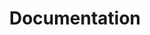 ---
title: Documentation
linktitle: Docs
meta_desc: Learn how to create, deploy, and manage infrastructure on any cloud using Pulumi's open source infrastructure as code SDK.
meta_image: /images/docs/meta-images/docs-meta.png
layout: home
aliases:
- /docs/reference/
notitle: true
docs_home: true
noleftnav: true
norightnav: true
nobreadcrumb: true
h1: Pulumi Docs
description: <p>Pulumi is an <a href="https://github.com/pulumi/pulumi" target="_blank">open source</a> platform for <a href="/docs/iac">automating</a>, <a href="/docs/esc">securing</a>, and <a href="/docs/pulumi-cloud">managing</a> cloud resources, configuration, and secrets, using your favorite <a href="/docs/iac/languages-sdks/">programming languages.</a></p>
link_buttons:
  primary:
    label: Get Started
    link: /docs/get-started/
sections:
- type: button-cards
  heading: Featured Products
  cards:
  - heading: Pulumi IaC
    description: "Infrastructure as code for engineers in Node.js, Python, Go, .NET, Java, and YAML"
    link: /docs/iac/
    primary_button_label: Get Started
    primary_button_link: /docs/iac/get-started/
    secondary_button_label: Install
    secondary_button_link: /docs/iac/download-install/
  - heading: Pulumi ESC
    description: "Environments, Secrets and Configuration Management"
    link: /docs/esc/
    primary_button_label: Get Started
    primary_button_link: /docs/esc/get-started/
    secondary_button_label: Install
    secondary_button_link: /docs/esc/download-install/
  - heading: Pulumi Cloud
    description: "Managed service for using Pulumi open source at scale. Use SaaS or self-host"
    link: /docs/pulumi-cloud/
    primary_button_label: Get Started
    primary_button_link: /docs/pulumi-cloud/get-started/
    secondary_button_label: Create an account
    secondary_button_link: https://app.pulumi.com/signup
- type: cards-logo-label-link
  heading: Clouds
  description: <p>Pulumi IaC supports AWS, Azure, Google Cloud, Kubernetes, and <a href="/registry/">120+ packages</a>.</p>
  cards:
  - label: AWS & Pulumi
    icon: aws-40
    link: /docs/clouds/aws/
  - label: Azure & Pulumi
    icon: azure-40
    link: /docs/clouds/azure/
  - label: Google Cloud & Pulumi
    icon: google-cloud-40
    link: /docs/clouds/gcp/
  - label: Kubernetes & Pulumi
    icon: kubernetes-40
    link: /docs/clouds/kubernetes/
- type: blue-sparkle
  heading: Why Pulumi?
  description: | 
    Pulumi can help you automate, secure, and manage everything you run in the cloud. Unite your development, infrastructure, and security teams with modern infrastructure as code and secrets management.
  raw_html: |
    <div class="rounded-md shadow border border-gray-300 w-10/12 h-full mx-auto my-6" style="position: relative; padding-bottom: 40.25%; height: 0; overflow: hidden;">
      <iframe
        src="//www.youtube.com/embed/Q8tw6YTD3ac?rel=0"
        style="position: absolute; top: 0; left: 0; width: 100%; height: 100%; border:0;"
        allowfullscreen=""
        title="Introduction to Pulumi in Three Minutes"
        srcdoc="<style>*{padding:0;margin:0;overflow:hidden}html,body{height:100%}img{position:absolute;width:100%;top:0;bottom:0;margin:auto}</style><a href=https://www.youtube.com/embed/Q8tw6YTD3ac?autoplay=1><img src='/images/home/youtube-getting-started.png' alt='Introduction to Pulumi in Three Minutes'></a>">
      </iframe>
    </div>
- type: button-cards
  heading: PulumiTV Featured Playlists
  description:  |
    <p>If a picture is worth 1000 words, these videos deliver information at 30fps. So, that's like reading 30000 words a second.</p>
  cards:
  - heading: Modern Infrastructure
    description: <img src="/images/docs/pulumitv/Modern_Infrastructure_YT_Playlist.jpg" />
    link: https://www.youtube.com/watch?v=YpW_bOaiBIg&list=PLyy8Vx2ZoWloyj3V5gXzPraiKStO2GGZw
  - heading: AI / ML Essentials
    description: <img src="/images/docs/pulumitv/AI_ML_YT_Playlist.jpg" />
    link: https://www.youtube.com/watch?v=F7xE_e3cReE&list=PLyy8Vx2ZoWloabJJW13bcLStud4LxJ0Cw
  - heading: DevOps / Platform Engineering
    description: <img src="/images/docs/pulumitv/DevOps_Platform_YT_Playlist.jpg" />
    link: https://www.youtube.com/watch?v=NUPK5CCm6XA&list=PLyy8Vx2ZoWlrf74lghqGc171NCtLgZyVd
- type: flat
  heading: Support
  description: <p>We’re here to help! Try reviewing our <a href="https://www.pulumi.com/docs/iac/support/faq/">FAQ</a> or reach out at <a href="mailto:support@pulumi.com">support@pulumi</a>.com.</p>
- type: button-cards
  heading: Community and Free Tier support
  cards:
  - heading: Pulumi Community Slack
    description: "Join the Pulumi Community on Slack where you can ask questions or share ideas about infrastructure as code. The community is vibrant and we are excited to have you. Welcome!"
    link: https://slack.pulumi.com
    primary_button_label: Join Now
    primary_button_link: https://slack.pulumi.com
  - heading: Pulumi GitHub
    description: "Pulumi is open-source and open-minded. Got a question, idea, or problem to report? Leave us an issue in our GitHub repo!"
    link: https://github.com/pulumi
    primary_button_label: File an issue
    primary_button_link: https://github.com/pulumi/pulumi/issues
  - heading: Troubleshooting Guide
    description: "Check out this list of known issues and how to resolve them."
    link: https://www.pulumi.com/docs/iac/support/troubleshooting/
    primary_button_label: Learn More
    primary_button_link: https://www.pulumi.com/docs/iac/support/troubleshooting/

- type: flat
  heading: Enterprise and Business Critical support
  description: |
    <p>Pulumi provides a range of support options such as dedicated 24x7 support, premium training, onboarding, and professional services. Please see our <a href="https://www.pulumi.com/pricing/">pricing page</a> for the support options available. To open a support ticket or view service status, please visit our <a href="https://support.pulumi.com/hc/en-us">enterprise support portal</a>.</p>

---